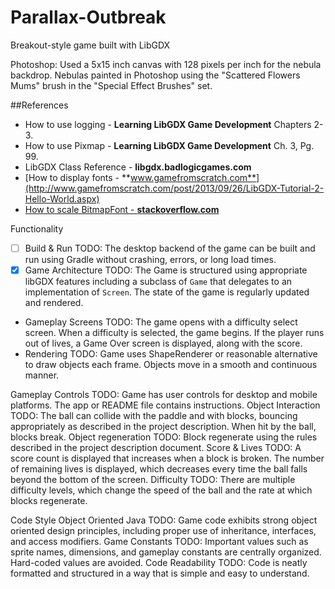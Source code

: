 # Parallax-Outbreak
Breakout-style game built with LibGDX


Photoshop: Used a 5x15 inch canvas with 128 pixels per inch for the nebula backdrop.
Nebulas painted in Photoshop using the "Scattered Flowers Mums" brush in the "Special Effect Brushes" set.


##References

- How to use logging - **Learning LibGDX Game Development** Chapters 2-3.
- How to use Pixmap - **Learning LibGDX Game Development** Ch. 3, Pg. 99.
- LibGDX Class Reference - **libgdx.badlogicgames.com**
- [How to display fonts - **www.gamefromscratch.com**](http://www.gamefromscratch.com/post/2013/09/26/LibGDX-Tutorial-2-Hello-World.aspx)
- [How to scale BitmapFont - **stackoverflow.com**](http://stackoverflow.com/questions/29814995/java-libgdx-bitmapfont-setscale-method-not-working)


Functionality
- [ ] Build & Run
TODO: The desktop backend of the game can be built and run using Gradle without crashing, errors, or long load times.
- [x] Game Architecture
TODO: The Game is structured using appropriate libGDX features including a subclass of `Game` that delegates to an implementation of `Screen`. The state of the game is regularly updated and rendered.
- Gameplay Screens
TODO: The game opens with a difficulty select screen.  When a difficulty is selected, the game begins.  If the player runs out of lives, a Game Over screen is displayed, along with the score.
- Rendering
TODO: Game uses ShapeRenderer or reasonable alternative to draw objects each frame.  Objects move in a smooth and continuous manner.

Gameplay
Controls
TODO: Game has user controls for desktop and mobile platforms. The app or README file contains instructions.
Object Interaction
TODO: The ball can collide with the paddle and with blocks, bouncing appropriately as described in the project description.  When hit by the ball, blocks break.
Object regeneration
TODO: Block regenerate using the rules described in the project description document.
Score & Lives
TODO: A score count is displayed that increases when a block is broken.  The number of remaining lives is displayed, which decreases every time the ball falls beyond the bottom of the screen.
Difficulty
TODO: There are multiple difficulty levels, which change the speed of the ball and the rate at which blocks regenerate.

Code Style
Object Oriented Java
TODO: Game code exhibits strong object oriented design principles, including proper use of inheritance, interfaces, and access modifiers.
Game Constants
TODO: Important values such as sprite names, dimensions, and gameplay constants are centrally organized. Hard-coded values are avoided.
Code Readability
TODO: Code is neatly formatted and structured in a way that is simple and easy to understand.